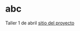 # abc
Taller 1 de abril
[sitio del proyecto](https://sites.google.com/uach.mx/quantum-apps/ciclo-de-conferencias)
